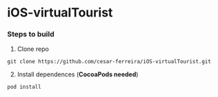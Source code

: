 # iOS-virtualTourist

### Steps to build
1. Clone repo 
```
git clone https://github.com/cesar-ferreira/iOS-virtualTourist.git
```
2. Install dependences (**CocoaPods needed**)
```
pod install
```
